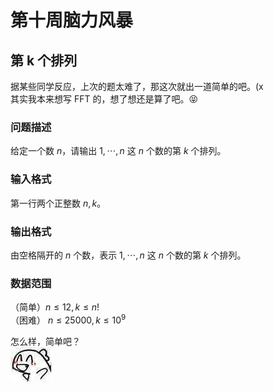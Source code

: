 # 第十周脑力风暴

<!-- 数学题 -->

## 第 k 个排列

据某些同学反应，上次的题太难了，那这次就出一道简单的吧。(x  
其实我本来想写 FFT 的，想了想还是算了吧。😝

### 问题描述

给定一个数 $n$，请输出 $1, \cdots, n$ 这 $n$ 个数的第 $k$ 个排列。

### 输入格式

第一行两个正整数 $n,k$。

### 输出格式

由空格隔开的 $n$ 个数，表示 $1, \cdots, n$ 这 $n$ 个数的第 $k$ 个排列。

### 数据范围

（简单）$n \le 12, k \le n!$  
（困难） $n \le 25000, k \le 10^9$

怎么样，简单吧？  
![Happy](Images/I1.jpg)
